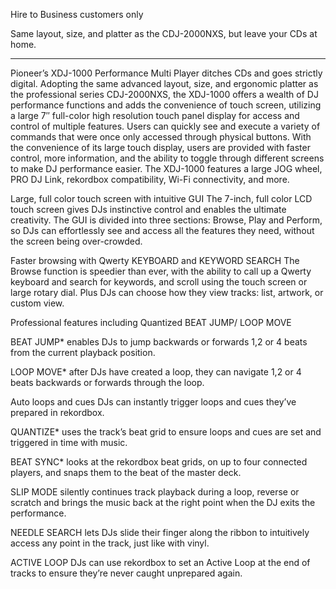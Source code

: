 Hire to Business customers only

Same layout, size, and platter as the CDJ-2000NXS, but leave your CDs at home.

---

Pioneer’s XDJ-1000 Performance Multi Player ditches CDs and goes strictly digital. Adopting the same advanced layout, size, and ergonomic platter as the professional series CDJ-2000NXS, the XDJ-1000 offers a wealth of DJ performance functions and adds the convenience of touch screen, utilizing a large 7″ full-color high resolution touch panel display for access and control of multiple features. Users can quickly see and execute a variety of commands that were once only accessed through physical buttons. With the convenience of its large touch display, users are provided with faster control, more information, and the ability to toggle through different screens to make DJ performance easier. The XDJ-1000 features a large JOG wheel, PRO DJ Link, rekordbox compatibility, Wi-Fi connectivity, and more.

Large, full color touch screen with intuitive GUI
The 7-inch, full color LCD touch screen gives DJs instinctive control and enables the ultimate creativity. The GUI is divided into three sections: Browse, Play and Perform, so DJs can effortlessly see and access all the features they need, without the screen being over-crowded.

Faster browsing with Qwerty KEYBOARD and KEYWORD SEARCH
The Browse function is speedier than ever, with the ability to call up a Qwerty keyboard and search for keywords, and scroll using the touch screen or large rotary dial. Plus DJs can choose how they view tracks: list, artwork, or custom view.

Professional features including Quantized BEAT JUMP/ LOOP MOVE

BEAT JUMP*
enables DJs to jump backwards or forwards 1,2 or 4 beats from the current playback position.

LOOP MOVE*
after DJs have created a loop, they can navigate 1,2 or 4 beats backwards or forwards through the loop.

Auto loops and cues
DJs can instantly trigger loops and cues they’ve prepared in rekordbox.

QUANTIZE*
uses the track’s beat grid to ensure loops and cues are set and triggered in time with music.

BEAT SYNC*
looks at the rekordbox beat grids, on up to four connected players, and snaps them to the beat of the master deck.

SLIP MODE
silently continues track playback during a loop, reverse or scratch and brings the music back at the right point when the DJ exits the performance.

NEEDLE SEARCH
lets DJs slide their finger along the ribbon to intuitively access any point in the track, just like with vinyl.

ACTIVE LOOP
DJs can use rekordbox to set an Active Loop at the end of tracks to ensure they’re never caught unprepared again.
